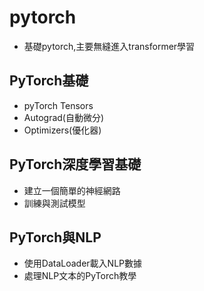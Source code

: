# pytorch
- 基礎pytorch,主要無縫進入transformer學習

## PyTorch基礎

- pyTorch Tensors
- Autograd(自動微分)
- Optimizers(優化器)

## PyTorch深度學習基礎

- 建立一個簡單的神經網路
- 訓練與測試模型

## PyTorch與NLP

- 使用DataLoader載入NLP數據
- 處理NLP文本的PyTorch教學
